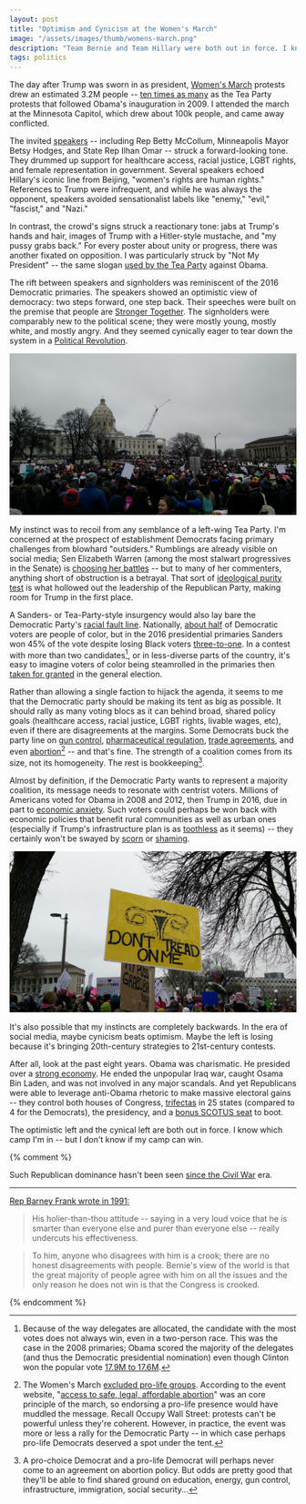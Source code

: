```yaml
---
layout: post
title: "Optimism and Cynicism at the Women's March"
image: "/assets/images/thumb/womens-march.png"
description: "Team Bernie and Team Hillary were both out in force. I know which camp I'm in, but I don't know if my camp can win."
tags: politics
---
```


The day after Trump was sworn in as president, [Women's March](https://www.womensmarch.com/) protests drew an estimated 3.2M people -- [ten times as many](http://fivethirtyeight.com/features/the-long-march-ahead-for-democrats/) as the Tea Party protests that followed Obama's inauguration in 2009. I attended the march at the Minnesota Capitol, which drew about 100k people, and came away conflicted.

The invited [speakers](https://www.womensmarchmn.com/rally) -- including Rep Betty McCollum, Minneapolis Mayor Betsy Hodges, and State Rep Ilhan Omar -- struck a forward-looking tone. They drummed up support for healthcare access, racial justice, LGBT rights, and female representation in government. Several speakers echoed Hillary's iconic line from Beijing, "women's rights are human rights." References to Trump were infrequent, and while he was always the opponent, speakers avoided sensationalist labels like "enemy," "evil," "fascist," and "Nazi."

In contrast, the crowd's signs struck a reactionary tone: jabs at Trump's hands and hair, images of Trump with a Hitler-style mustache, and "my pussy grabs back." For every poster about unity or progress, there was another fixated on opposition. I was particularly struck by "Not My President" -- the same slogan [used by the Tea Party](http://www.cafepress.com/rightwingstuff/6166025) against Obama.

The rift between speakers and signholders was reminiscent of the 2016 Democratic primaries. The speakers showed an optimistic view of democracy: two steps forward, one step back. Their speeches were built on the premise that people are [Stronger Together](http://www.npr.org/2016/08/08/489138602/trump-comment-gives-clinton-a-campaign-slogan-with-layered-meaning). The signholders were comparably new to the political scene; they were mostly young, mostly white, and mostly angry. And they seemed cynically eager to tear down the system in a [Political Revolution](https://www.washingtonpost.com/news/the-fix/wp/2016/07/25/bernie-sanders-started-a-political-revolution-now-he-cant-stop-it/).

![Women's March Minnesota](/assets/images/wide/womens-march-16x9.png)

My instinct was to recoil from any semblance of a left-wing Tea Party. I'm concerned at the prospect of establishment Democrats facing primary challenges from blowhard "outsiders." Rumblings are already visible on social media; Sen Elizabeth Warren (among the most stalwart progressives in the Senate) is [choosing her battles](https://www.facebook.com/senatorelizabethwarren/posts/716640075165155) -- but to many of her commenters, anything short of obstruction is a betrayal. That sort of [ideological purity test](http://time.com/4205149/bernie-sanders-hillary-clinton-progressive/) is what hollowed out the leadership of the Republican Party, making room for Trump in the first place.

A Sanders- or Tea-Party-style insurgency would also lay bare the Democratic Party's [racial fault line](http://www.politico.com/magazine/story/2016/06/2016-bernie-sanders-hillary-clinton-democrats-race-racial-divide-213948). Nationally, [about half](https://www.nytimes.com/interactive/2016/11/08/us/politics/election-exit-polls.html) of Democratic voters are people of color, but in the 2016 presidential primaries Sanders won 45% of the vote despite losing Black voters [three-to-one](http://graphics.wsj.com/elections/2016/how-clinton-won/). In a contest with more than two candidates[^8], or in less-diverse parts of the country, it's easy to imagine voters of color being steamrolled in the primaries then [taken for granted](https://fivethirtyeight.com/features/black-voters-are-so-loyal-that-their-issues-get-ignored/) in the general election.

[^8]: Because of the way delegates are allocated, the candidate with the most votes does not always win, even in a two-person race. This was the case in the 2008 primaries; Obama scored the majority of the delegates (and thus the Democratic presidential nomination) even though Clinton won the popular vote [17.9M to 17.6M](https://en.wikipedia.org/wiki/Democratic_Party_presidential_primaries,_2008).

Rather than allowing a single faction to hijack the agenda, it seems to me that the Democratic party should be making its tent as big as possible. It should rally as many voting blocs as it can behind broad, shared policy goals (healthcare access, racial justice, LGBT rights, livable wages, etc), even if there are disagreements at the margins. Some Democrats buck the party line on [gun control](https://www.washingtonpost.com/news/the-fix/wp/2016/01/08/obamas-hollow-threat-to-pro-gun-democrats/), [pharmaceutical regulation](http://www.politifact.com/truth-o-meter/statements/2017/jan/18/other-98/viral-image-about-democratic-senators-and-big-phar/), [trade agreements](https://www.washingtonpost.com/news/wonk/wp/2016/07/26/how-the-tpp-became-the-most-divisive-policy-in-the-democratic-party/), and even [abortion](http://www.theadvocate.com/baton_rouge/news/politics/elections/article_23164d56-b69d-11e6-bf42-d7d1be691328.html)[^3] -- and that's fine. The strength of a coalition comes from its size, not its homogeneity. The rest is bookkeeping[^9].

[^3]: The Women's March [excluded pro-life groups](https://www.aol.com/article/news/2017/01/25/anti-abortion-group-of-banned-womens-march-protesters-showed-up/21662068/). According to the event website, "[access to safe, legal, affordable abortion](https://www.womensmarch.com/principles/)" was an core principle of the march, so endorsing a pro-life presence would have muddled the message. Recall Occupy Wall Street: protests can't be powerful unless they're coherent. However, in practice, the event was more or less a rally for the Democratic Party -- in which case perhaps pro-life Democrats deserved a spot under the tent.

[^9]: A pro-choice Democrat and a pro-life Democrat will perhaps never come to an agreement on abortion policy. But odds are pretty good that they'll be able to find shared ground on education, energy, gun control, infrastructure, immigration, social security...

Almost by definition, if the Democratic Party wants to represent a majority coalition, its message needs to resonate with centrist voters. Millions of Americans voted for Obama in 2008 and 2012, then Trump in 2016, due in part to [economic anxiety](https://fivethirtyeight.com/features/stop-saying-trumps-win-had-nothing-to-do-with-economics/). Such voters could perhaps be won back with economic policies that benefit rural communities as well as urban ones (especially if Trump's infrastructure plan is as [toothless](http://thehill.com/policy/transportation/306847-five-things-to-know-about-trumps-infrastructure-plan) as it seems) -- they certainly won't be swayed by [scorn](http://www.slate.com/articles/news_and_politics/politics/2016/11/there_is_no_such_thing_as_a_good_trump_voter.html) or [shaming](https://www.washingtonpost.com/posteverything/wp/2017/01/27/in-venezuela-we-couldnt-stop-chavez-dont-make-the-same-mistakes-we-did/).

![Don't Tread On Me](/assets/images/wide/womens-march-snake-16x9.png)

It's also possible that my instincts are completely backwards. In the era of social media, maybe cynicism beats optimism. Maybe the left is losing because it's bringing 20th-century strategies to 21st-century contests.

After all, look at the past eight years. Obama was charismatic. He presided over a [strong economy](https://fivethirtyeight.com/features/the-jobs-recovery-may-not-be-flashy-but-its-strong/). He ended the unpopular Iraq war, caught Osama Bin Laden, and was not involved in any major scandals. And yet Republicans were able to leverage anti-Obama rhetoric to make massive electoral gains -- they control both houses of Congress, [trifectas](https://ballotpedia.org/Gubernatorial_and_legislative_party_control_of_state_government) in 25 states (compared to 4 for the Democrats), the presidency, and a [bonus SCOTUS seat](https://en.wikipedia.org/wiki/Merrick_Garland_Supreme_Court_nomination) to boot.

The optimistic left and the cynical left are both out in force. I know which camp I'm in -- but I don't know if my camp can win.

{% comment %}

Such Republican dominance hasn't been seen [since the Civil War](http://www.foxnews.com/politics/2016/11/18/republicans-build-on-their-dominance-in-state-legislatures.html) era.

---

[Rep Barney Frank wrote in 1991:](https://news.google.com/newspapers?id=vqJJAAAAIBAJ&sjid=Xg0NAAAAIBAJ&pg=4293,3641940&hl=en)

> His holier-than-thou attitude -- saying in a very loud voice that he is smarter than everyone else and purer than everyone else -- really undercuts his effectiveness.

> To him, anyone who disagrees with him is a crook; there are no honest disagreements with people. Bernie's view of the world is that the great majority of people agree with him on all the issues and the only reason he does not win is that the Congress is crooked.

{% endcomment %}
